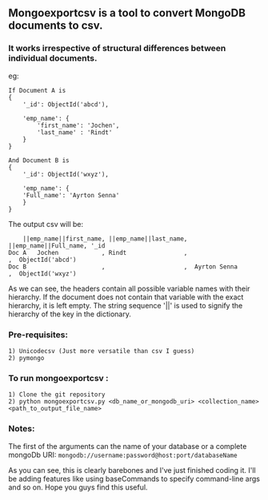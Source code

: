 ## Mongoexportcsv is a tool to convert MongoDB documents to csv.

### It works irrespective of structural differences between individual documents. 

eg: 

    If Document A is
    {
    	'_id': ObjectId('abcd'),
    	
		'emp_name': {
			'first_name': 'Jochen',
			'last_name' : 'Rindt'
		}
    }
    
    And Document B is
    {	
    	'_id': ObjectId('wxyz'),
    	
	 	'emp_name': {
		'Full_name': 'Ayrton Senna'
		}
    }


The output csv will be:

		||emp_name||first_name, ||emp_name||last_name, ||emp_name||Full_name, '_id
	Doc A	Jochen		      , Rindt                ,                      ,  ObjectId('abcd')
	Doc B   	              ,                      ,  Ayrton Senna        ,  ObjectId('wxyz')

As we can see, the headers contain all possible variable names with 
their hierarchy. If the document does not contain that variable with the
exact hierarchy, it is left empty.
The string sequence '||' is used to signify the hierarchy of the
key in the dictionary.

### Pre-requisites:

	1) Unicodecsv (Just more versatile than csv I guess)
	2) pymongo

### To run mongoexportcsv : 

	1) Clone the git repository
	2) python mongoexportcsv.py <db_name_or_mongodb_uri> <collection_name> <path_to_output_file_name>

### Notes:

The first of the arguments can the name of your database or a complete mongoDb URI: `mongodb://username:password@host:port/databaseName`

As you can see, this is clearly barebones and I've just finished coding it.
I'll be adding features like using baseCommands to specify command-line args
and so on.
Hope you guys find this useful.
